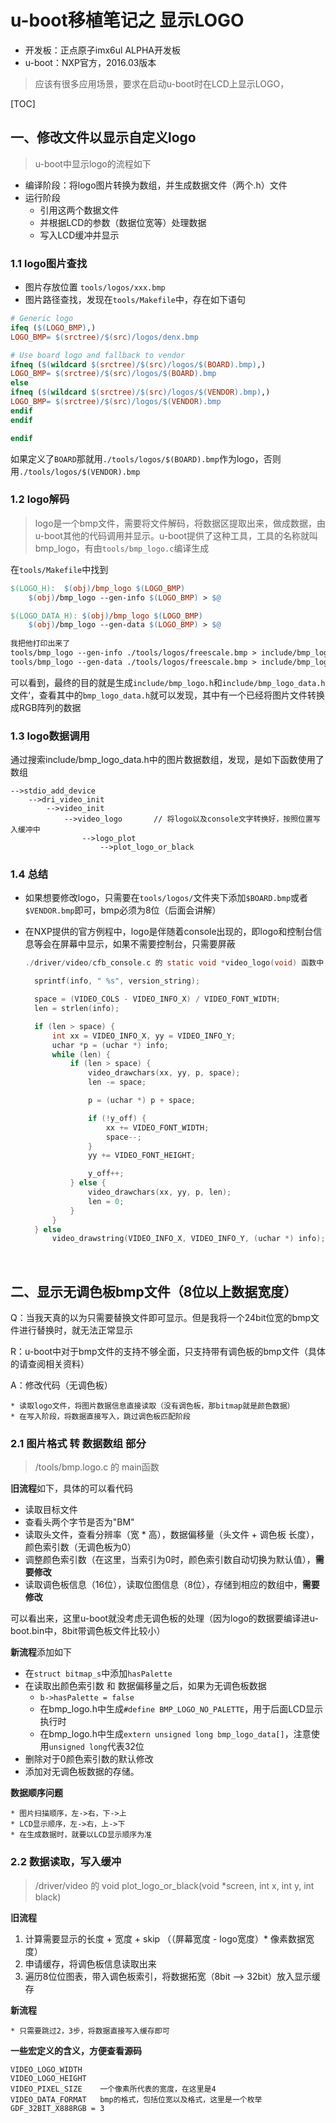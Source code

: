 # u-boot移植笔记之 显示LOGO

* 开发板：正点原子imx6ul ALPHA开发板
* u-boot：NXP官方，2016.03版本

> 应该有很多应用场景，要求在启动u-boot时在LCD上显示LOGO，

[TOC]

## 一、修改文件以显示自定义logo

> u-boot中显示logo的流程如下

* 编译阶段：将logo图片转换为数组，并生成数据文件（两个.h）文件
* 运行阶段
  * 引用这两个数据文件
  * 并根据LCD的参数（数据位宽等）处理数据
  * 写入LCD缓冲并显示



### 1.1 logo图片查找

* 图片存放位置 `tools/logos/xxx.bmp`
* 图片路径查找，发现在`tools/Makefile`中，存在如下语句

```makefile
# Generic logo
ifeq ($(LOGO_BMP),)
LOGO_BMP= $(srctree)/$(src)/logos/denx.bmp

# Use board logo and fallback to vendor
ifneq ($(wildcard $(srctree)/$(src)/logos/$(BOARD).bmp),)
LOGO_BMP= $(srctree)/$(src)/logos/$(BOARD).bmp
else
ifneq ($(wildcard $(srctree)/$(src)/logos/$(VENDOR).bmp),)
LOGO_BMP= $(srctree)/$(src)/logos/$(VENDOR).bmp
endif
endif

endif
```

如果定义了`BOARD`那就用`./tools/logos/$(BOARD).bmp`作为logo，否则用`./tools/logos/$(VENDOR).bmp`

### 1.2 logo解码

> logo是一个bmp文件，需要将文件解码，将数据区提取出来，做成数据，由u-boot其他的代码调用并显示。u-boot提供了这种工具，工具的名称就叫bmp_logo，有由`tools/bmp_logo.c`编译生成

在`tools/Makefile`中找到

```makefile
$(LOGO_H):	$(obj)/bmp_logo $(LOGO_BMP)
	$(obj)/bmp_logo --gen-info $(LOGO_BMP) > $@

$(LOGO_DATA_H):	$(obj)/bmp_logo $(LOGO_BMP)
	$(obj)/bmp_logo --gen-data $(LOGO_BMP) > $@
	
我把他打印出来了
tools/bmp_logo --gen-info ./tools/logos/freescale.bmp > include/bmp_logo.h
tools/bmp_logo --gen-data ./tools/logos/freescale.bmp > include/bmp_logo_data.h

```

可以看到，最终的目的就是生成`include/bmp_logo.h`和`include/bmp_logo_data.h`文件‘，查看其中的`bmp_logo_data.h`就可以发现，其中有一个已经将图片文件转换成RGB阵列的数据



### 1.3 logo数据调用

通过搜索include/bmp_logo_data.h中的图片数据数组，发现，是如下函数使用了数组

```
-->stdio_add_device
	-->dri_video_init
		-->video_init
			-->video_logo		// 将logo以及console文字转换好，按照位置写入缓冲中
				-->logo_plot	
					-->plot_logo_or_black
```



### 1.4 总结

* 如果想要修改logo，只需要在`tools/logos/`文件夹下添加`$BOARD.bmp`或者`$VENDOR.bmp`即可，bmp必须为8位（后面会讲解）

* 在NXP提供的官方例程中，logo是伴随着console出现的，即logo和控制台信息等会在屏幕中显示，如果不需要控制台，只需要屏蔽

  ```c
  ./driver/video/cfb_console.c 的 static void *video_logo(void) 函数中
  
  	sprintf(info, " %s", version_string);
  
  	space = (VIDEO_COLS - VIDEO_INFO_X) / VIDEO_FONT_WIDTH;
  	len = strlen(info);
  
  	if (len > space) {
  		int xx = VIDEO_INFO_X, yy = VIDEO_INFO_Y;
  		uchar *p = (uchar *) info;
  		while (len) {
  			if (len > space) {
  				video_drawchars(xx, yy, p, space);
  				len -= space;
  
  				p = (uchar *) p + space;
  
  				if (!y_off) {
  					xx += VIDEO_FONT_WIDTH;
  					space--;
  				}
  				yy += VIDEO_FONT_HEIGHT;
  
  				y_off++;
  			} else {
  				video_drawchars(xx, yy, p, len);
  				len = 0;
  			}
  		}
  	} else
  		video_drawstring(VIDEO_INFO_X, VIDEO_INFO_Y, (uchar *) info);
  ```

  

​	

## 二、显示无调色板bmp文件（8位以上数据宽度）

Q：当我天真的以为只需要替换文件即可显示。但是我将一个24bit位宽的bmp文件进行替换时，就无法正常显示

R：u-boot中对于bmp文件的支持不够全面，只支持带有调色板的bmp文件（具体的请查阅相关资料）

A：修改代码（无调色板）

	* 读取logo文件，将图片数据信息直接读取（没有调色板，那bitmap就是颜色数据）
	* 在写入阶段，将数据直接写入，跳过调色板匹配阶段

### 2.1 图片格式 转 数据数组 部分

> /tools/bmp.logo.c 的 main函数

**旧流程**如下，具体的可以看代码

* 读取目标文件
* 查看头两个字节是否为"BM"
* 读取头文件，查看分辨率（宽 * 高），数据偏移量（头文件 + 调色板 长度），颜色索引数（无调色板为0）
* 调整颜色索引数（在这里，当索引为0时，颜色索引数自动切换为默认值），**需要修改**
* 读取调色板信息（16位），读取位图信息（8位），存储到相应的数组中，**需要修改**



可以看出来，这里u-boot就没考虑无调色板的处理（因为logo的数据要编译进u-boot.bin中，8bit带调色板文件比较小）

**新流程**添加如下

* 在`struct bitmap_s`中添加`hasPalette`
* 在读取出颜色索引数 和 数据偏移量之后，如果为无调色板数据
  * `b->hasPalette = false`
  * 在bmp_logo.h中生成`#define BMP_LOGO_NO_PALETTE`，用于后面LCD显示执行时
  * 在bmp_logo.h中生成`extern unsigned long bmp_logo_data[]`，注意使用`unsigned long`代表32位
* 删除对于0颜色索引数的默认修改
* 添加对无调色板数据的存储。



**数据顺序问题**

	* 图片扫描顺序，左->右，下->上
	* LCD显示顺序，左->右，上->下
	* 在生成数据时，就要以LCD显示顺序为准



### 2.2 数据读取，写入缓冲

> /driver/video 的 void plot_logo_or_black(void *screen, int x, int y, int black)

**旧流程**

1. 计算需要显示的长度 + 宽度 + skip （（屏幕宽度 - logo宽度）* 像素数据宽度）
2. 申请缓存，将调色板信息读取出来
3. 遍历8位位图表，带入调色板索引，将数据拓宽（8bit --> 32bit）放入显示缓存

**新流程**

	* 只需要跳过2，3步，将数据直接写入缓存即可

**一些宏定义的含义，方便查看源码**

```
VIDEO_LOGO_WIDTH
VIDEO_LOGO_HEIGHT
VIDEO_PIXEL_SIZE	一个像素所代表的宽度，在这里是4
VIDEO_DATA_FORMAT	bmp的格式，包括位宽以及格式，这里是一个枚举 GDF_32BIT_X888RGB = 3

```

